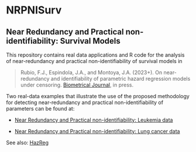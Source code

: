 # NRPNISurv

## Near Redundancy and Practical non-identifiability: Survival Models


This repository contains real data applications and R code for the analysis of near-redundancy and practical non-identifiability of survival models in

> Rubio, F.J., Espindola, J.A., and Montoya, J.A. (2023+). On near-redundancy and identifiability of parametric hazard regression models under censoring. [Biometrical Journal](https://doi.org/10.1002/bimj.202300006), in press.

Two real-data examples that illustrate the use of the proposed methodology for detecting near-redundancy and practical non-identifiability of parameters can be found at:

- [Near Redundancy and Practical non-identifiability: Leukemia data](https://rpubs.com/FJRubio/NRPNILeuk)


- [Near Redundancy and Practical non-identifiability: Lung cancer data](https://rpubs.com/FJRubio/NRPNILung)


See also: [HazReg](https://github.com/FJRubio67/HazReg)
